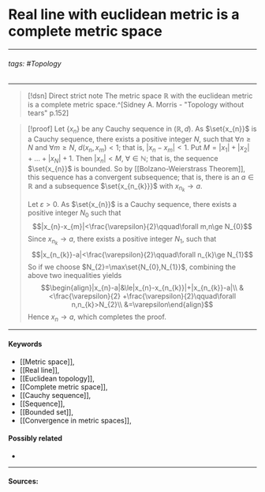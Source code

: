 # Real line with euclidean metric is a complete metric space
***
###### tags: #Topology 
***
>[!dsn] Direct strict note
>The metric space $\mathbb{R}$ with the euclidean metric is a complete metric space.^[Sidney A. Morris - "Topology without tears" p.152]

>[!proof]
>Let $\{x_{n}\}$ be any Cauchy sequence in $(\mathbb{R},d)$.
>As $\set{x_{n}}$ is a Cauchy sequence, there exists a positive integer $N$, such that $\forall n\ge N$ and $\forall m\ge N$, $d(x_{n},x_{m})<1$; that is, $|x_{n}-x_{m}|<1$. Put $M=|x_{1}|+|x_{2}|+\dots+|x_{N}|+1$. Then $|x_{n}|<M$, $\forall\in\mathbb{N}$; that is, the sequence $\set{x_{n}}$ is bounded.
>So by [[Bolzano-Weierstrass Theorem]], this sequence has a convergent subsequence; that is, there is an $a\in\mathbb{R}$ and a subsequence $\set{x_{n_{k}}}$ with $x_{n_{k}}\to a$.
>
>Let $\varepsilon>0$. As $\set{x_{n}}$ is a Cauchy sequence, there exists a positive integer $N_{0}$ such that 
>$$|x_{n}-x_{m}|<\frac{\varepsilon}{2}\qquad\forall m,n\ge N_{0}$$
>Since $x_{n_{k}}\to a$, there exists a positive integer $N_{1}$, such that
>$$|x_{n_{k}}-a|<\frac{\varepsilon}{2}\qquad\forall n_{k}\ge N_{1}$$
>So if we choose $N_{2}=\max\set{N_{0},N_{1}}$, combining the above two inequalities yields
>$$\begin{align}|x_{n}-a|&\le|x_{n}-x_{n_{k}}|+|x_{n_{k}}-a|\\ &<\frac{\varepsilon}{2} +\frac{\varepsilon}{2}\qquad\forall n,n_{k}>N_{2}\\ &=\varepsilon\end{align}$$
>Hence $x_{n}\to a$, which completes the proof.
***
#### Keywords
- [[Metric space]],
- [[Real line]],
- [[Euclidean topology]],
- [[Complete metric space]],
- [[Cauchy sequence]],
- [[Sequence]],
- [[Bounded set]],
- [[Convergence in metric spaces]],
#### Possibly related
- 
***
#### Sources:
